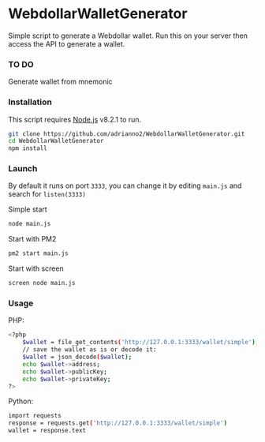# WebdollarWalletGenerator

Simple script to generate a Webdollar wallet. Run this on your server then access the API to generate a wallet. 

### TO DO
Generate wallet from mnemonic

### Installation

This script requires [Node.js](https://nodejs.org/) v8.2.1 to run.

```sh
git clone https://github.com/adrianno2/WebdollarWalletGenerator.git
cd WebdollarWalletGenerator
npm install
```

### Launch
By default it runs on port ```3333```, you can change it by editing ```main.js``` and search for  ```listen(3333)```

Simple start

```sh
node main.js
```
Start with PM2

```sh
pm2 start main.js
```
Start with screen

```sh
screen node main.js
```

### Usage

PHP:
```sh
<?php
    $wallet = file_get_contents('http://127.0.0.1:3333/wallet/simple');
    // save the wallet as is or decode it:
    $wallet = json_decode($wallet);
    echo $wallet->address;
    echo $wallet->publicKey;
    echo $wallet->privateKey;
?>
```
Python:
```sh
import requests
response = requests.get('http://127.0.0.1:3333/wallet/simple')
wallet = response.text
```
